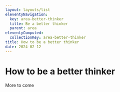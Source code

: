 ```yaml
---
layout: layouts/list
eleventyNavigation:
  key: area-better-thinker
  title: Be a better thinker
  parent: area
eleventyComputed:
  collectionKey: area-better-thinker
title: How to be a better thinker
date: 2024-02-12
---
```

# How to be a better thinker

More to come